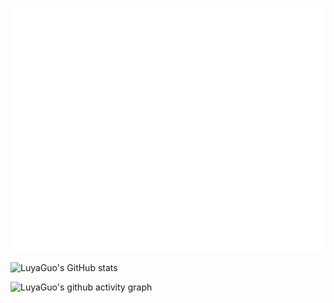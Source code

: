 <!--
**luyaguo/luyaguo** is a ✨ _special_ ✨ repository because its `README.md` (this file) appears on your GitHub profile.

Here are some ideas to get you started:

- 🔭 I’m currently working on ...
- 🌱 I’m currently learning ...
- 👯 I’m looking to collaborate on ...
- 🤔 I’m looking for help with ...
- 💬 Ask me about ...
- 📫 How to reach me: ...
- 😄 Pronouns: ...
- ⚡ Fun fact: ...
-->
![Metrics](/github-metrics.svg)

![LuyaGuo's GitHub stats](https://github-readme-stats.vercel.app/api?username=luyaguo)

![LuyaGuo's github activity graph](https://github-readme-activity-graph.vercel.app/graph?username=luyaguo)
